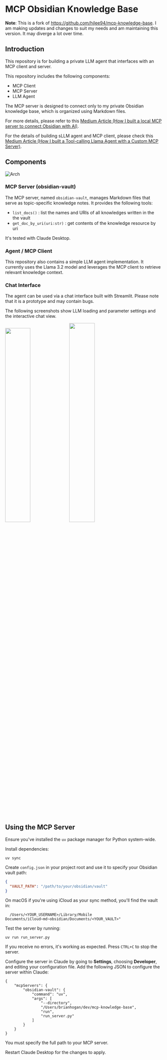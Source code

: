 # MCP Obsidian Knowledge Base

**Note**: This is a fork of https://github.com/hjlee94/mcp-knowledge-base. I am making updates and changes to suit my needs and am maintaining this version. It may diverge a lot over time.

## Introduction

This repository is for building a private LLM agent that interfaces with an MCP client and server.

This repository includes the following components:
  * MCP Client
  * MCP Server
  * LLM Agent

The MCP server is designed to connect only to my private Obsidian knowledge base, which is organized using Markdown files.

For more details, please refer to this [Medium Article (How I built a local MCP server to connect Obsidian with AI)](https://medium.com/gitconnected/how-i-built-a-local-mcp-server-to-connect-obsidian-with-ai-55121295a985).

For the details of building sLLM agent and MCP client, please check this [Medium Article (How I built a Tool-calling Llama Agent with a Custom MCP Server)](https://medium.com/gitconnected/how-i-built-a-tool-calling-llama-agent-with-a-custom-mcp-server-3bc057d27e85).

## Components

![Arch](./images/flow.svg)

### MCP Server (obsidian-vault)

The MCP server, named `obsidian-vault`, manages Markdown files that serve as topic-specific knowledge notes. It provides the following tools:

* `list_docs()` : list the names and URIs of all knowledges written in the the vault
* `get_doc_by_uri(uri:str)` : get contents of the knowledge resource by uri

It's tested with Claude Desktop.

### Agent / MCP Client

This repository also contains a simple LLM agent implementation. It currently uses the Llama 3.2 model and leverages the MCP client to retrieve relevant knowledge context.

### Chat Interface

The agent can be used via a chat interface built with Streamlit. Please note that it is a prototype and may contain bugs.

The following screenshots show LLM loading and parameter settings and the interactive chat view.

<img src="./images/ui-main.png" width="40%" /> <img src="./images/ui-chat.png" width="40.5%" />

## Using the MCP Server

Ensure you've installed the `uv` package manager for Python system-wide.

Install dependencies:

```shell
uv sync
```

Create `config.json` in your project root and use it to specify your Obsidian vault path:
   ```json
   {
     "VAULT_PATH": "/path/to/your/obsidian/vault"
   }
   ```

On macOS if you're using iCloud as your sync method, you'll find the vault in:

```
  /Users/<YOUR_USERNAME>/Library/Mobile Documents/iCloud~md~obsidian/Documents/<YOUR_VAULT>"
```

Test the server by running:

```shell
uv run run_server.py
```

If you receive no errors, it's working as expected. Press `CTRL+C` to stop the server.

Configure the server in Claude by going to **Settings**, choosing **Developer**, and editing your configuration file. Add the following JSON to configure the server within Claude:

```
{
    "mcpServers": {
        "obsidian-vault": {
            "command": "uv",
            "args": [
                "--directory",
                "/Users/brianhogan/dev/mcp-knowledge-base",
                "run",
                "run_server.py"
            ]
        }
    }
}
```

You must specify the full path to your MCP server.

Restart Claude Desktop for the changes to apply.

